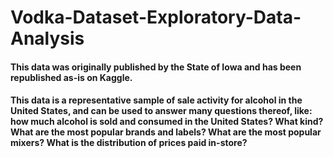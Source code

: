 # Vodka-Dataset-Exploratory-Data-Analysis

#### This data was originally published by the State of Iowa and has been republished as-is on Kaggle.

#### This data is a representative sample of sale activity for alcohol in the United States, and can be used to answer many questions thereof, like: how much alcohol is sold and consumed in the United States? What kind? What are the most popular brands and labels? What are the most popular mixers? What is the distribution of prices paid in-store?
